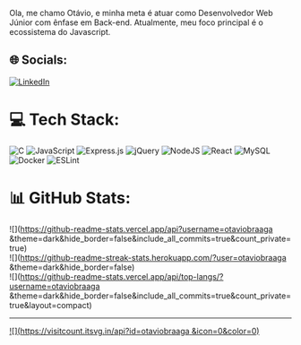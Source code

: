 Ola, me chamo Otávio, e minha meta é atuar como Desenvolvedor Web Júnior com ênfase em Back-end. Atualmente, meu foco principal é o ecossistema do Javascript.  


## 🌐 Socials:
[![LinkedIn](https://img.shields.io/badge/LinkedIn-%230077B5.svg?logo=linkedin&logoColor=white)](https://linkedin.com/in/https://www.linkedin.com/in/ot%C3%A1vio-braga-bbaa94232/) 

# 💻 Tech Stack:
![C](https://img.shields.io/badge/c-%2300599C.svg?style=for-the-badge&logo=c&logoColor=white) ![JavaScript](https://img.shields.io/badge/javascript-%23323330.svg?style=for-the-badge&logo=javascript&logoColor=%23F7DF1E) ![Express.js](https://img.shields.io/badge/express.js-%23404d59.svg?style=for-the-badge&logo=express&logoColor=%2361DAFB) ![jQuery](https://img.shields.io/badge/jquery-%230769AD.svg?style=for-the-badge&logo=jquery&logoColor=white) ![NodeJS](https://img.shields.io/badge/node.js-6DA55F?style=for-the-badge&logo=node.js&logoColor=white) ![React](https://img.shields.io/badge/react-%2320232a.svg?style=for-the-badge&logo=react&logoColor=%2361DAFB) ![MySQL](https://img.shields.io/badge/mysql-%2300f.svg?style=for-the-badge&logo=mysql&logoColor=white) ![Docker](https://img.shields.io/badge/docker-%230db7ed.svg?style=for-the-badge&logo=docker&logoColor=white) ![ESLint](https://img.shields.io/badge/ESLint-4B3263?style=for-the-badge&logo=eslint&logoColor=white)
# 📊 GitHub Stats:
![](https://github-readme-stats.vercel.app/api?username=otaviobraaga &theme=dark&hide_border=false&include_all_commits=true&count_private=true)<br/>
![](https://github-readme-streak-stats.herokuapp.com/?user=otaviobraaga &theme=dark&hide_border=false)<br/>
![](https://github-readme-stats.vercel.app/api/top-langs/?username=otaviobraaga &theme=dark&hide_border=false&include_all_commits=true&count_private=true&layout=compact)

---
[![](https://visitcount.itsvg.in/api?id=otaviobraaga &icon=0&color=0)](https://visitcount.itsvg.in)

<!-- Proudly created with GPRM ( https://gprm.itsvg.in ) -->
